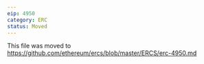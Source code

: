 ```yaml
---
eip: 4950
category: ERC
status: Moved
---
```


This file was moved to https://github.com/ethereum/ercs/blob/master/ERCS/erc-4950.md
